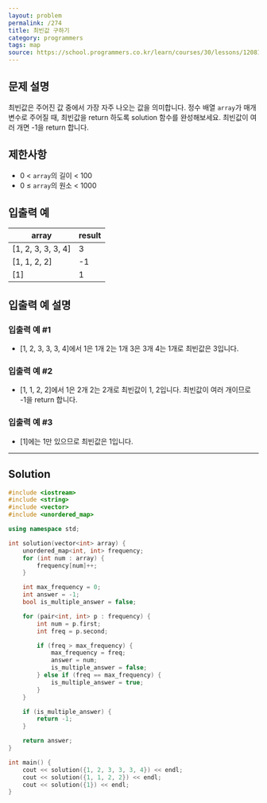 ```yaml
---
layout: problem
permalink: /274
title: 최빈값 구하기
category: programmers
tags: map
source: https://school.programmers.co.kr/learn/courses/30/lessons/120812
---
```


## 문제 설명

최빈값은 주어진 값 중에서 가장 자주 나오는 값을 의미합니다. 정수 배열 `array`가 매개변수로 주어질 때, 최빈값을 return 하도록 solution 함수를 완성해보세요. 최빈값이 여러 개면 -1을 return 합니다.

## 제한사항

- 0 < `array`의 길이 < 100
- 0 ≤ `array`의 원소 < 1000

## 입출력 예

| array | result |
| --- | --- |
| [1, 2, 3, 3, 3, 4] | 3 |
| [1, 1, 2, 2] | -1 |
| [1] | 1 |

## 입출력 예 설명

### 입출력 예 #1

- [1, 2, 3, 3, 3, 4]에서 1은 1개 2는 1개 3은 3개 4는 1개로 최빈값은 3입니다.

### 입출력 예 #2

- [1, 1, 2, 2]에서 1은 2개 2는 2개로 최빈값이 1, 2입니다. 최빈값이 여러 개이므로 -1을 return 합니다.

### 입출력 예 #3

- [1]에는 1만 있으므로 최빈값은 1입니다.

---

## Solution

```cpp
#include <iostream>
#include <string>
#include <vector>
#include <unordered_map>

using namespace std;

int solution(vector<int> array) {
    unordered_map<int, int> frequency;
    for (int num : array) {
        frequency[num]++;
    }

    int max_frequency = 0;
    int answer = -1;
    bool is_multiple_answer = false;

    for (pair<int, int> p : frequency) {
        int num = p.first;
        int freq = p.second;

        if (freq > max_frequency) {
            max_frequency = freq;
            answer = num;
            is_multiple_answer = false;
        } else if (freq == max_frequency) {
            is_multiple_answer = true;
        }
    }

    if (is_multiple_answer) {
        return -1;
    }

    return answer;
}

int main() {
    cout << solution({1, 2, 3, 3, 3, 4}) << endl;
    cout << solution({1, 1, 2, 2}) << endl;
    cout << solution({1}) << endl;
}
```
